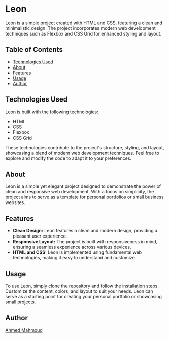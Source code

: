 # Leon

Leon is a simple project created with HTML and CSS, featuring a clean and minimalistic design. The project incorporates modern web development techniques such as Flexbox and CSS Grid for enhanced styling and layout.

## Table of Contents

- [Technologies Used](#technologies-used)
- [About](#about)
- [Features](#features)
- [Usage](#usage)
- [Author](#Author)


## Technologies Used

Leon is built with the following technologies:

- HTML
- CSS
- Flexbox
- CSS Grid

These technologies contribute to the project's structure, styling, and layout, showcasing a blend of modern web development techniques. Feel free to explore and modify the code to adapt it to your preferences.



## About
Leon is a simple yet elegant project designed to demonstrate the power of clean and responsive web development. With a focus on simplicity, the project aims to serve as a template for personal portfolios or small business websites.

## Features

- **Clean Design:** Leon features a clean and modern design, providing a pleasant user experience.
- **Responsive Layout:** The project is built with responsiveness in mind, ensuring a seamless experience across various devices.
- **HTML and CSS:** Leon is implemented using fundamental web technologies, making it easy to understand and customize.
## Usage

To use Leon, simply clone the repository and follow the installation steps. Customize the content, colors, and layout to suit your needs. Leon can serve as a starting point for creating your personal portfolio or showcasing small projects.

  ## Author
[Ahmed Mahmoud](https://www.linkedin.com/in/ahmedmahmoud-mmd-profile)





